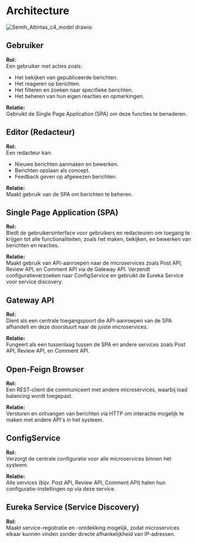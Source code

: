 # Architecture
![Semih_Altintas_c4_model drawio](https://github.com/user-attachments/assets/461d97c9-f7ae-4b59-9472-d898f4d9445f)

## Gebruiker
**Rol:**  
Een gebruiker met acties zoals:
- Het bekijken van gepubliceerde berichten.
- Het reageren op berichten.
- Het filteren en zoeken naar specifieke berichten.
- Het beheren van hun eigen reacties en opmerkingen.

**Relatie:**  
Gebruikt de Single Page Application (SPA) om deze functies te benaderen.

## Editor (Redacteur)
**Rol:**  
Een redacteur kan:
- Nieuwe berichten aanmaken en bewerken.
- Berichten opslaan als concept.
- Feedback geven op afgewezen berichten.

**Relatie:**  
Maakt gebruik van de SPA om berichten te beheren.

## Single Page Application (SPA)
**Rol:**  
Biedt de gebruikersinterface voor gebruikers en redacteuren om toegang te krijgen tot alle functionaliteiten, zoals het maken, bekijken, en bewerken van berichten en reacties.

**Relatie:**  
Maakt gebruik van API-aanroepen naar de microservices zoals Post API, Review API, en Comment API via de Gateway API. Verzendt configuratieverzoeken naar ConfigService en gebruikt de Eureka Service voor service discovery.

## Gateway API
**Rol:**  
Dient als een centrale toegangspoort die API-aanroepen van de SPA afhandelt en deze doorstuurt naar de juiste microservices.

**Relatie:**  
Fungeert als een tussenlaag tussen de SPA en andere services zoals Post API, Review API, en Comment API.

## Open-Feign Browser
**Rol:**  
Een REST-client die communiceert met andere microservices, waarbij load balancing wordt toegepast.

**Relatie:**  
Versturen en ontvangen van berichten via HTTP om interactie mogelijk te maken met andere API's in het systeem.

## ConfigService
**Rol:**  
Verzorgt de centrale configuratie voor alle microservices binnen het systeem.

**Relatie:**  
Alle services (bijv. Post API, Review API, Comment API) halen hun configuratie-instellingen op via deze service.

## Eureka Service (Service Discovery)
**Rol:**  
Maakt service-registratie en -ontdekking mogelijk, zodat microservices elkaar kunnen vinden zonder directe afhankelijkheid van IP-adressen.
